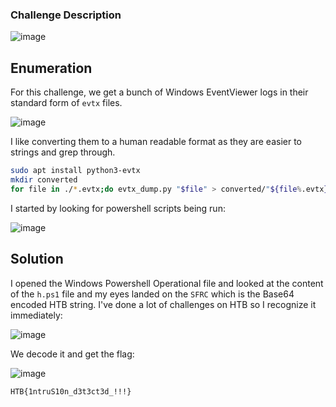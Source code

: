 ### Challenge Description

![image](https://github.com/LazyTitan33/CTF-Writeups/assets/80063008/2f8cb80a-a44a-4979-bd76-fcaf342a008a)

## Enumeration

For this challenge, we get a bunch of Windows EventViewer logs in their standard form of `evtx` files. 

![image](https://github.com/LazyTitan33/CTF-Writeups/assets/80063008/18588261-df28-48e2-82ce-4ca6576f4c14)

I like converting them to a human readable format as they are easier to strings and grep through.

```bash
sudo apt install python3-evtx
mkdir converted
for file in ./*.evtx;do evtx_dump.py "$file" > converted/"${file%.evtx}.xml";done
```
I started by looking for powershell scripts being run:  

![image](https://github.com/LazyTitan33/CTF-Writeups/assets/80063008/e97df80c-6021-41a6-8b20-5386159130fe)

## Solution

I opened the Windows Powershell Operational file and looked at the content of the `h.ps1` file and my eyes landed on the `SFRC` which is the Base64 encoded HTB string. I've done a lot of challenges on HTB so I recognize it immediately:  

![image](https://github.com/LazyTitan33/CTF-Writeups/assets/80063008/4dcefb42-0d23-4809-b94c-faf248732e69)

We decode it and get the flag:  

![image](https://github.com/LazyTitan33/CTF-Writeups/assets/80063008/df155627-68a7-4617-8700-6d8598f93e4c)

`HTB{1ntruS10n_d3t3ct3d_!!!}`

